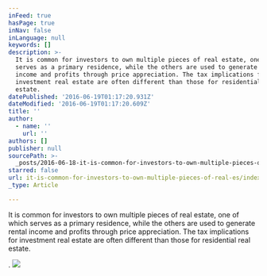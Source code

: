 ```yaml
---
inFeed: true
hasPage: true
inNav: false
inLanguage: null
keywords: []
description: >-
  It is common for investors to own multiple pieces of real estate, one of which
  serves as a primary residence, while the others are used to generate rental
  income and profits through price appreciation. The tax implications for
  investment real estate are often different than those for residential real
  estate.
datePublished: '2016-06-19T01:17:20.931Z'
dateModified: '2016-06-19T01:17:20.609Z'
title: ''
author:
  - name: ''
    url: ''
authors: []
publisher: null
sourcePath: >-
  _posts/2016-06-18-it-is-common-for-investors-to-own-multiple-pieces-of-real-es.md
starred: false
url: it-is-common-for-investors-to-own-multiple-pieces-of-real-es/index.html
_type: Article

---
```

It is common for investors to own multiple pieces of real estate, one of which serves as a primary residence, while the others are used to generate rental income and profits through price appreciation. The tax implications for investment real estate are often different than those for residential real estate.

.
![](https://the-grid-user-content.s3-us-west-2.amazonaws.com/83f4e0b8-0a23-49b6-a9f1-a4353eaaa861.jpg)
